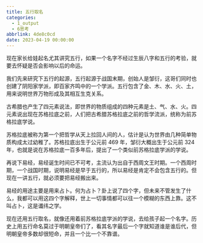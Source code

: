```yaml
---
title: 五行取名
categories:
  - 1_output
  - 6思考
abbrlink: 4de8c0cd
date: 2023-04-19 00:00:00
---
```




现在家长给娃起名尤其讲究五行，如果一个名字不经过生辰八字和五行的考验，就要去怀疑是否会影响以后的命运。



我们先来研究下五行的起源，五行起源于战国末期，创始人是邹衍，这哥们同时也创建了阴阳家学派，即百家齐鸣中的一个学派。五行包含了金、木、水、火、土，用来说明世界万物形成及其相互生克关系。



古希腊也产生了四元素说法，即世界的物质组成的四种元素是土、气、水、火。四元素说出现在苏格拉底之前，人们把古希腊苏格拉底之前的哲学流派，统称为前苏格拉底学说。



苏格拉底被称为第一个把哲学从天上拉回人间的人，估计是认为世界由几种简单物质构成太过幼稚了。苏格拉底出生于公元前 469 年，邹衍大概出生于公元前 324 年，也就是说在苏格拉底一百多年后，提出了一个类似前苏格拉底学派的学说。



再说下易经，易经诞生时间已不可考，主流认为出自于西周文王时期。一个西周时期，一个战国时期，说明易经是早于五行的，所以易经是肯定不会包含五行的。但现在一讲五行，就必须要把易经搬出来。



易经的用途主要是用来占卜。何为占卜？卦上说了四个字，但未来不管发生了什么，我都可以用这四个字解释，世上一切事情都可以往一个模糊的东西上靠。这不叫占卜，这是谶纬之学。



现在还用五行取名，就像还用着前苏格拉底学派的学说，去给孩子起一个名字。历史上用五行命名莫过于明朝皇帝们了，看其名字最后一个字就知道谁是谁后代，但明朝皇帝多数却很短命，并且一个比一个不靠谱。